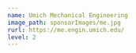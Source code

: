 ```yaml
---
name: Umich Mechanical Engineering
image_path: sponsorImages/me.jpg
rurl: https://me.engin.umich.edu/
level: 2
---
```


